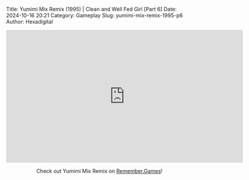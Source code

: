 Title: Yumimi Mix Remix (1995) | Clean and Well Fed Girl [Part 6]
Date: 2024-10-16 20:21
Category: Gameplay
Slug: yumimi-mix-remix-1995-p6
Author: Hexadigital

<center><iframe src="https://www.youtube.com/embed/rkJ8PGz20q0?feature=oembed" allow="accelerometer; autoplay; encrypted-media; gyroscope; picture-in-picture" width="640" height="360" frameborder="0"></iframe>

Check out Yumimi Mix Remix on [Remember.Games](https://remember.games/game/8427/yumimi-mix-remix/)!</center>